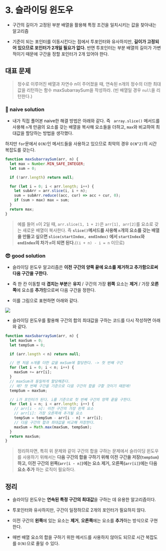 # 3. 슬라이딩 윈도우

- 구간의 길이가 고정된 부분 배열을 활용해 특정 조건을 일치시키는 값을 찾아내는 알고리즘

- 기준이 되는 포인터를 이동시킨다는 점에서 투포인터와 유사하지만, **길이가 고정되어 있으므로 포인터가 2개일 필요가 없다.** 반면 투포인터는 부분 배열의 길이가 가변적이기 때문에 구간을 정할 포인터가 2개 있어야 한다.

## 대표 문제

> 정수로 이루어진 배열과 자연수 n이 주어졌을 때, 연속된 n개의 정수의 더한 최대값을 리턴하는 함수 maxSubarraySum을 작성하라. (빈 배열일 경우 `null`을 리턴한다.)

### 🤔 naive solution

- 내가 직접 풀어본 naive한 해결 방법은 아래와 같다. 즉 ` array.slice()` 메서드를 사용해 `n`개 만큼의 요소를 갖는 배열을 복사해 요소들을 더하고, `max`와 비교하여 최대값을 할당하는 방법을 생각했다.

하지만 `for`문에서 `O(N)`인 메서드들을 사용하고 있으므로 최악의 경우 `O(N^2)`의 시간 복잡도를 갖는다.

```js
function maxSubarraySum(arr, n) {
  let max = Number.MIN_SAFE_INTEGER;
  let sum = 0;

  if (!arr.length) return null;

  for (let i = 0; i < arr.length; i++) {
    let subArr = arr.slice(i, i + n);
    sum = subArr.reduce((acc, cur) => acc + cur, 0);
    if (sum > max) max = sum;
  }
  return max;
}
```

> 예를 들어 `n`이 2일 때, `arr.slice(1, 1 + 2)`은 `arr[1], arr[2]`를 요소로 갖는 새로운 배열이 복사한다. 즉 **`slice()`메서드를 사용해 `n`개의 요소를 갖는 배열을 만들고 싶으면 `slice(startIndex, endIndex)` 에서 `startIndex`와 `endIndex`의 차가 `n`이 되면 된다.**(`(i + n) - i = n` 이므로)

### 😎 good solution

- 슬라이딩 윈도우 알고리즘은 **이전 구간의 양쪽 끝에 요소를 제거하고 추가함으로써 다음 구간을 구한다.**

- 즉 한 칸 이동할 때 **겹치는 부분**은 **유지** / 구간의 가장 **왼쪽** 요소는 **제거** / 가장 **오른쪽**에 요소를 **추가**함으로써 다음 구간을 정한다.

- 이를 그림으로 표현하면 아래와 같다.

![](https://miro.medium.com/max/720/0*o-PhzdP_jd_5L2iq.jpg)

- 슬라이딩 윈도우를 활용해 구간의 합의 최대값을 구하는 코드를 다시 작성하면 아래와 같다.

```js
function maxSubarraySum(arr, n) {
  let maxSum = 0;
  let tempSum = 0;

  if (arr.length < n) return null;

  // 맨 처음 n개를 더한 값을 mxSum에 할당한다. -> 첫 번째 구간
  for (let i = 0; i < n; i++) {
    maxSum += arr[i];
  }
  // maxSum과 동일하게 할당해준다.
  // 왜? 첫 번째 구간을 기준으로 다음 구간의 합을 구할 것이기 때문에!
  tempSum = maxSum;

  // i가 포인터가 된다. i를 기준으로 첫 번째 구간의 양쪽 끝을 구한다.
  for (let i = n; i < arr.length; i++) {
    // arr[i - n]: 이전 구간의 가장 왼쪽 요소
    // arr[i]: 가장 오른쪽에 추가될 요소
    tempSum = tempSum - arr[i - n] + arr[i];
    // 다음 구간의 합과 최대값을 비교해 저장한다.
    maxSum = Math.max(maxSum, tempSum);
  }
  return maxSum;
}
```

> 정리하자면, 특히 위 문제와 같이 구간의 합을 구하는 문제에서 슬라이딩 윈도우를 사용하기 위해서는 **다음 구간의 합을 구하기 위해 이전 구간을 저장(`tempSum`)하고, 이전 구간의 왼쪽(`arr[i - n]`)에는 요소 제거, 오른쪽(`arr[i]`)에는 다음 요소 추가** 하는 로직이 필요하다.

## 정리

- 슬라이딩 윈도우는 **연속된 특정 구간의 최대값**을 구하는 데 유용한 알고리즘이다.

- 투포인터와 유사하지만, 구간이 일정하므로 2개의 포인터가 필요하지 않다.

- 이전 구간의 **왼쪽**에 있는 요소는 **제거**, **오른쪽**에는 요소를 **추가**하는 방식으로 구현한다.

- 매번 배열 요소의 합을 구하기 위한 메서드를 사용하지 않아도 되므로 시간 복잡도를 `O(N)`으로 줄일 수 있다.
